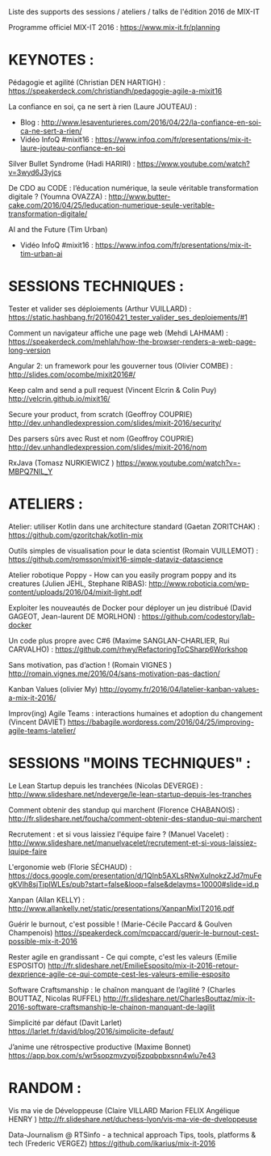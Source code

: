 Liste des supports des sessions / ateliers / talks de l'édition 2016 de MIX-IT

Programme officiel MIX-IT 2016 : https://www.mix-it.fr/planning


KEYNOTES :
==========

Pédagogie et agilité (Christian DEN HARTIGH) : 
https://speakerdeck.com/christiandh/pedagogie-agile-a-mixit16

La confiance en soi, ça ne sert à rien (Laure JOUTEAU) : 
- Blog : http://www.lesaventurieres.com/2016/04/22/la-confiance-en-soi-ca-ne-sert-a-rien/
- Vidéo InfoQ #mixit16 : https://www.infoq.com/fr/presentations/mix-it-laure-jouteau-confiance-en-soi

Silver Bullet Syndrome (Hadi HARIRI) :
https://www.youtube.com/watch?v=3wyd6J3yjcs

De CDO au CODE : l’éducation numérique, la seule véritable transformation digitale ? (Youmna OVAZZA) :
http://www.butter-cake.com/2016/04/25/leducation-numerique-seule-veritable-transformation-digitale/

AI and the Future (Tim Urban)
- Vidéo InfoQ #mixit16 : https://www.infoq.com/fr/presentations/mix-it-tim-urban-ai


SESSIONS TECHNIQUES :
=====================

Tester et valider ses déploiements (Arthur VUILLARD) :
https://static.hashbang.fr/20160421_tester_valider_ses_deploiements/#1

Comment un navigateur affiche une page web (Mehdi LAHMAM) :
https://speakerdeck.com/mehlah/how-the-browser-renders-a-web-page-long-version

Angular 2: un framework pour les gouverner tous (Olivier COMBE) :
http://slides.com/ocombe/mixit2016#/

Keep calm and send a pull request (Vincent Elcrin & Colin Puy)
http://velcrin.github.io/mixit16/

Secure your product, from scratch (Geoffroy COUPRIE)
http://dev.unhandledexpression.com/slides/mixit-2016/security/

Des parsers sûrs avec Rust et nom (Geoffroy COUPRIE)
http://dev.unhandledexpression.com/slides/mixit-2016/nom

RxJava (Tomasz NURKIEWICZ )
https://www.youtube.com/watch?v=-MBPQ7NIL_Y


ATELIERS :
==========

Atelier: utiliser Kotlin dans une architecture standard (Gaetan ZORITCHAK) : 
https://github.com/gzoritchak/kotlin-mix

Outils simples de visualisation pour le data scientist (Romain VUILLEMOT) :
https://github.com/romsson/mixit16-simple-dataviz-datascience

Atelier robotique Poppy - How can you easily program poppy and its creatures (Julien JEHL, Stephane RIBAS): 
http://www.roboticia.com/wp-content/uploads/2016/04/mixit-light.pdf

Exploiter les nouveautés de Docker pour déployer un jeu distribué (David GAGEOT, Jean-laurent DE MORLHON) :
https://github.com/codestory/lab-docker

Un code plus propre avec C#6 (Maxime SANGLAN-CHARLIER, Rui CARVALHO) :
https://github.com/rhwy/RefactoringToCSharp6Workshop

Sans motivation, pas d’action ! (Romain VIGNES  )
http://romain.vignes.me/2016/04/sans-motivation-pas-daction/

Kanban Values (olivier My)
http://oyomy.fr/2016/04/latelier-kanban-values-a-mix-it-2016/

Improv(ing) Agile Teams : interactions humaines et adoption du changement (Vincent DAVIET)
https://babagile.wordpress.com/2016/04/25/improving-agile-teams-latelier/

SESSIONS "MOINS TECHNIQUES" :
=============================

Le Lean Startup depuis les tranchées (Nicolas DEVERGE) : 
http://www.slideshare.net/ndeverge/le-lean-startup-depuis-les-tranches

Comment obtenir des standup qui marchent (Florence CHABANOIS) : 
http://fr.slideshare.net/foucha/comment-obtenir-des-standup-qui-marchent

Recrutement : et si vous laissiez l'équipe faire ? (Manuel Vacelet) :
http://www.slideshare.net/manuelvacelet/recrutement-et-si-vous-laissiez-lquipe-faire

L'ergonomie web (Florie SÉCHAUD) :
https://docs.google.com/presentation/d/1QInb5AXLsRNwXuInokzZJd7muFegKVlh8sjTjpIWLEs/pub?start=false&loop=false&delayms=10000#slide=id.p

Xanpan (Allan KELLY) : 
http://www.allankelly.net/static/presentations/XanpanMixIT2016.pdf

Guérir le burnout, c'est possible ! (Marie-Cécile Paccard & Goulven Champenois)
https://speakerdeck.com/mcpaccard/guerir-le-burnout-cest-possible-mix-it-2016

Rester agile en grandissant - Ce qui compte, c'est les valeurs (Emilie ESPOSITO)
http://fr.slideshare.net/EmilieEsposito/mix-it-2016-retour-dexprience-agile-ce-qui-compte-cest-les-valeurs-emilie-esposito

Software Craftsmanship : le chaînon manquant de l’agilité ?  (Charles BOUTTAZ, Nicolas RUFFEL)
http://fr.slideshare.net/CharlesBouttaz/mix-it-2016-software-craftsmanship-le-chainon-manquant-de-lagilit

Simplicité par défaut (Davit Larlet)
https://larlet.fr/david/blog/2016/simplicite-defaut/

J’anime une rétrospective productive (Maxime Bonnet)
https://app.box.com/s/wr5sopzmvzypj5zpqbpbxsnn4wlu7e43

RANDOM :
=============================

Vis ma vie de Développeuse (Claire VILLARD  Marion FELIX  Angélique HENRY )
http://fr.slideshare.net/duchess-lyon/vis-ma-vie-de-dveloppeuse

Data-Journalism @ RTSinfo - a technical approach Tips, tools, platforms & tech (Frederic VERGEZ)
https://github.com/ikarius/mix-it-2016

